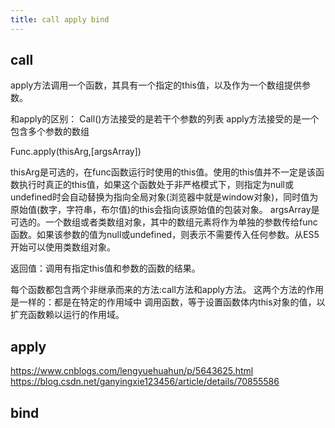 ```yaml
---
title: call apply bind
---
```

## call
apply方法调用一个函数，其具有一个指定的this值，以及作为一个数组提供参数。

和apply的区别：
	Call()方法接受的是若干个参数的列表
	apply方法接受的是一个包含多个参数的数组
	
	
Func.apply(thisArg,[argsArray])

thisArg是可选的，在func函数运行时使用的this值。使用的this值并不一定是该函数执行时真正的this值，如果这个函数处于非严格模式下，则指定为null或undefined时会自动替换为指向全局对象(浏览器中就是window对象)，同时值为原始值(数字，字符串，布尔值)的this会指向该原始值的包装对象。
argsArray是可选的。一个数组或者类数组对象，其中的数组元素将作为单独的参数传给func函数。如果该参数的值为null或undefined，则表示不需要传入任何参数。从ES5开始可以使用类数组对象。


返回值：调用有指定this值和参数的函数的结果。

每个函数都包含两个非继承而来的方法:call方法和apply方法。
这两个方法的作用是一样的：都是在特定的作用域中 调用函数，等于设置函数体内this对象的值，以扩充函数赖以运行的作用域。

## apply
https://www.cnblogs.com/lengyuehuahun/p/5643625.html
https://blog.csdn.net/ganyingxie123456/article/details/70855586

## bind